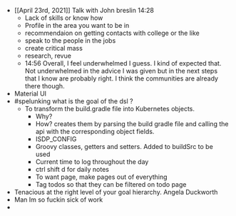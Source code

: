 - [[April 23rd, 2021]] Talk with John breslin 14:28
    - Lack of skills or know how
    - Profile in the area you want to be in
    - recommendaion on getting contacts with college or the like
    - speak to the people in the jobs
    - create critical mass
    - research, revue
    - 14:56 Overall, I feel underwhelmed I guess. I kind of expected that. Not underwhelmed in the advice I was given but in the next steps that I know are probably right. I think the communities are already there though.
- Material UI
- #spelunking what is the goal of the dsl ?
    - To transform the build.gradle file into Kubernetes objects.
        - Why?
        - How? creates them by parsing the build gradle file and calling the api with the corresponding object fields.
        - ISDP_CONFIG
        - Groovy classes, getters and setters. Added to buildSrc to be used
        - Current time to log throughout the day
        - ctrl shift d for daily notes
        - To want page, make pages out of everything
        - Tag todos so that they can be filtered on todo page
- Tenacious at the right level of your goal hierarchy. Angela Duckworth
- Man Im so fuckin sick of work
-
